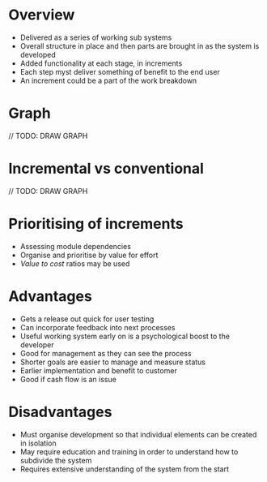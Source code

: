# Overview
- Delivered as a series of working sub systems
- Overall structure in place and then parts are brought in as the system is developed
- Added functionality at each stage, in increments
- Each step myst deliver something of benefit to the end user
- An increment could be a part of the work breakdown

# Graph

// TODO: DRAW GRAPH

# Incremental vs conventional

// TODO: DRAW GRAPH

# Prioritising of increments
- Assessing module dependencies
- Organise and prioritise by value for effort
- _Value to cost_ ratios may be used

# Advantages
- Gets a release out quick for user testing
- Can incorporate feedback into next processes
- Useful working system early on is a psychological boost to the developer
- Good for management as they can see the process
- Shorter goals are easier to manage and measure status
- Earlier implementation and benefit to customer
- Good if cash flow is an issue

# Disadvantages
- Must organise development so that individual elements can be created in isolation
- May require education and training in order to understand how to subdivide the system
- Requires extensive understanding of the system from the start


